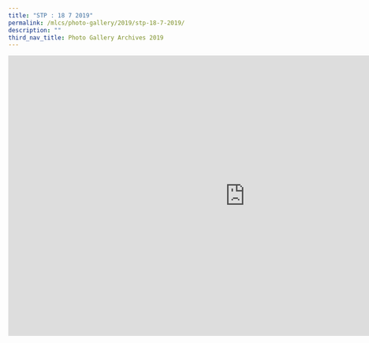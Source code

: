 ```yaml
---
title: "STP : 18 7 2019"
permalink: /mlcs/photo-gallery/2019/stp-18-7-2019/
description: ""
third_nav_title: Photo Gallery Archives 2019
---
```

<iframe allowfullscreen="true" height="569" width="960" frameborder="0" src="https://docs.google.com/presentation/d/e/2PACX-1vTHibNB6h584IGHODxMuU4Yn61lUgO0eRm9d2u-BiJQ-I7syQRSA_LxkHse--kjMLVUcjxJmKLAw8z6/embed?start=false&amp;loop=false&amp;delayms=3000"></iframe>